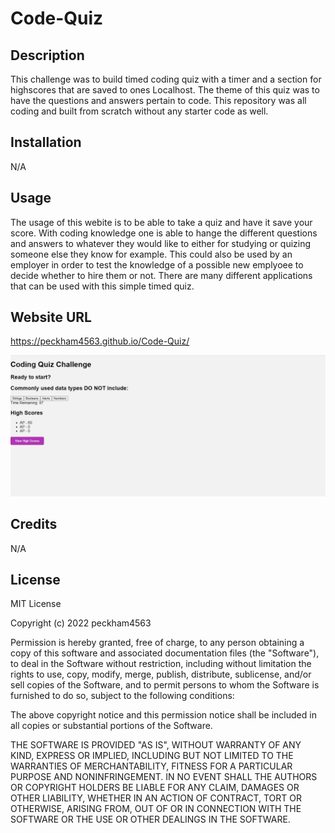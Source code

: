 # Code-Quiz

## Description
This challenge was to build timed coding quiz with a timer and a section for highscores that are saved to ones Localhost. The theme of this quiz was to have the questions and answers pertain to code. This repository was all coding and built from scratch without any starter code as well.  

## Installation
N/A

## Usage

The usage of this webite is to be able to take a quiz and have it save your score. With coding knowledge one is able to hange the different questions and answers to whatever they would like to either for studying or quizing someone else they know for example. This could also be used by an employer in order to test the knowledge of a possible new emplyoee to decide whether to hire them or not. There are many different applications that can be used with this simple timed quiz.

## Website URL

https://peckham4563.github.io/Code-Quiz/

![Screenshot](/assets/images/Code-Quiz-Screenshot.png "Webpage Screenshot")

## Credits

N/A

## License

MIT License

Copyright (c) 2022 peckham4563

Permission is hereby granted, free of charge, to any person obtaining a copy
of this software and associated documentation files (the "Software"), to deal
in the Software without restriction, including without limitation the rights
to use, copy, modify, merge, publish, distribute, sublicense, and/or sell
copies of the Software, and to permit persons to whom the Software is
furnished to do so, subject to the following conditions:

The above copyright notice and this permission notice shall be included in all
copies or substantial portions of the Software.

THE SOFTWARE IS PROVIDED "AS IS", WITHOUT WARRANTY OF ANY KIND, EXPRESS OR
IMPLIED, INCLUDING BUT NOT LIMITED TO THE WARRANTIES OF MERCHANTABILITY,
FITNESS FOR A PARTICULAR PURPOSE AND NONINFRINGEMENT. IN NO EVENT SHALL THE
AUTHORS OR COPYRIGHT HOLDERS BE LIABLE FOR ANY CLAIM, DAMAGES OR OTHER
LIABILITY, WHETHER IN AN ACTION OF CONTRACT, TORT OR OTHERWISE, ARISING FROM,
OUT OF OR IN CONNECTION WITH THE SOFTWARE OR THE USE OR OTHER DEALINGS IN THE
SOFTWARE.

